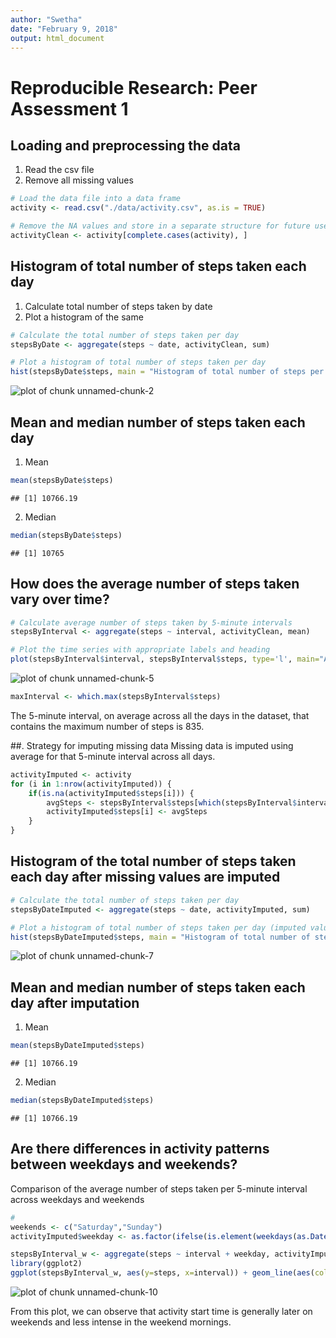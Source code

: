 ```yaml
---
author: "Swetha"
date: "February 9, 2018"
output: html_document
---
```




# Reproducible Research: Peer Assessment 1

## Loading and preprocessing the data

1. Read the csv file
2. Remove all missing values


```r
# Load the data file into a data frame
activity <- read.csv("./data/activity.csv", as.is = TRUE)

# Remove the NA values and store in a separate structure for future use
activityClean <- activity[complete.cases(activity), ]
```

## Histogram of total number of steps taken each day

1. Calculate total number of steps taken by date
2. Plot a histogram of the same


```r
# Calculate the total number of steps taken per day
stepsByDate <- aggregate(steps ~ date, activityClean, sum)

# Plot a histogram of total number of steps taken per day
hist(stepsByDate$steps, main = "Histogram of total number of steps per day", xlab = "Steps per day")
```

![plot of chunk unnamed-chunk-2](figure/unnamed-chunk-2-1.png)

## Mean and median number of steps taken each day

1. Mean

```r
mean(stepsByDate$steps)
```

```
## [1] 10766.19
```
2. Median

```r
median(stepsByDate$steps)
```

```
## [1] 10765
```

## How does the average number of steps taken vary over time?


```r
# Calculate average number of steps taken by 5-minute intervals
stepsByInterval <- aggregate(steps ~ interval, activityClean, mean)

# Plot the time series with appropriate labels and heading
plot(stepsByInterval$interval, stepsByInterval$steps, type='l', main="Average number of steps taken by Interval", xlab="5-minute Intervals", ylab="Average number of steps taken")
```

![plot of chunk unnamed-chunk-5](figure/unnamed-chunk-5-1.png)

```r
maxInterval <- which.max(stepsByInterval$steps)
```

The 5-minute interval, on average across all the days in the dataset, that contains the maximum number of steps is 835.

##. Strategy for imputing missing data
Missing data is imputed using average for that 5-minute interval across all days.


```r
activityImputed <- activity
for (i in 1:nrow(activityImputed)) {
    if(is.na(activityImputed$steps[i])) {
        avgSteps <- stepsByInterval$steps[which(stepsByInterval$interval == activityImputed$interval[i])]
        activityImputed$steps[i] <- avgSteps 
    }
}
```

## Histogram of the total number of steps taken each day after missing values are imputed

```r
# Calculate the total number of steps taken per day
stepsByDateImputed <- aggregate(steps ~ date, activityImputed, sum)

# Plot a histogram of total number of steps taken per day (imputed values)
hist(stepsByDateImputed$steps, main = "Histogram of total number of steps per day", xlab = "Steps per day")
```

![plot of chunk unnamed-chunk-7](figure/unnamed-chunk-7-1.png)

## Mean and median number of steps taken each day after imputation
1. Mean

```r
mean(stepsByDateImputed$steps)
```

```
## [1] 10766.19
```
2. Median

```r
median(stepsByDateImputed$steps)
```

```
## [1] 10766.19
```

## Are there differences in activity patterns between weekdays and weekends?

Comparison of the average number of steps taken per 5-minute interval across weekdays and weekends

```r
#
weekends <- c("Saturday","Sunday")
activityImputed$weekday <- as.factor(ifelse(is.element(weekdays(as.Date(activityImputed$date)),weekends), "Weekend", "Weekday"))

stepsByInterval_w <- aggregate(steps ~ interval + weekday, activityImputed, mean)
library(ggplot2)
ggplot(stepsByInterval_w, aes(y=steps, x=interval)) + geom_line(aes(color=weekday,group=weekday)) + facet_grid(weekday ~ .) + labs(x = "Interval", y = "Number of Steps", title = "Number of steps across weekdays and weekends")
```

![plot of chunk unnamed-chunk-10](figure/unnamed-chunk-10-1.png)

From this plot, we can observe that activity start time is generally later on weekends and less intense in the weekend mornings.
